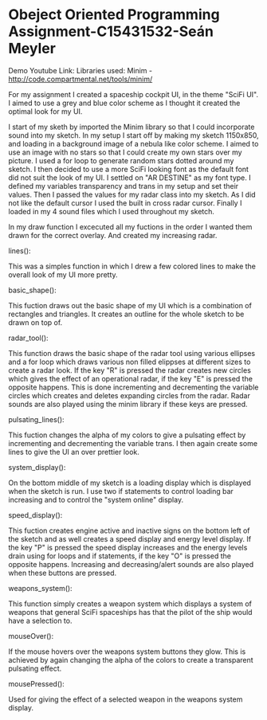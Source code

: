 # Obeject Oriented Programming Assignment-C15431532-Seán Meyler

Demo Youtube Link:
Libraries used: Minim - http://code.compartmental.net/tools/minim/

For my assignment I created a spaceship cockpit UI, in the theme "SciFi UI". I aimed to use a grey and blue color scheme as I thought it
created the optimal look for my UI.

I start of my sketh by imported the Minim library so that I could incorporate sound into my sketch.
In my setup I start off by making my sketch 1150x850, and loading in a background image of a nebula like color scheme. I aimed to use an 
image with no stars so that I could create my own stars over my picture. I used a for loop to generate random stars dotted around my
sketch.
I then decided to use a more SciFi looking font as the default font did not suit the look of my UI. I settled on "AR DESTINE" as my font type.
I defined my variables transparency and trans in my setup and set their values.
Then I passed the values for my radar class into my sketch.
As I did not like the default cursor I used the built in cross radar cursor. Finally I loaded in my 4 sound files which I used throughout my
sketch.

In my draw function I excecuted all my fuctions in the order I wanted them drawn for the correct overlay. And created my increasing radar.

lines():

This was a simples function in which I drew a few colored lines to make the overall look of my UI more pretty.

basic_shape():

This fuction draws out the basic shape of my UI which is a combination of rectangles and triangles. It creates an outline for the whole sketch
to be drawn on top of.

radar_tool():

This function draws the basic shape of the radar tool using various ellipses and a for loop which draws various non filled elippses at 
different sizes to create a radar look.
If the key "R" is pressed the radar creates new circles which gives the effect of an operational radar, if the key "E" is pressed the
opposite happens. This is done incrementing and decrementing the variable circles which creates and deletes expanding circles from the
radar. Radar sounds are also played using the minim library if these keys are pressed.

pulsating_lines():

This fuction changes the alpha of my colors to give a pulsating effect by incrementing and decrementing the variable trans.
I then again create some lines to give the UI an over prettier look.

system_display():

On the bottom middle of my sketch is a loading display which is displayed when the sketch is run. I use two if statements to control
loading bar increasing and to control the "system online" display.

speed_display():

This fuction creates engine active and inactive signs on the bottom left of the sketch and as well creates a speed display and energy
level display.
If the key "P" is pressed the speed display increases and the energy levels drain using for loops and if statements, if the key "O"
is pressed the opposite happens.
Increasing and decreasing/alert sounds are also played when these buttons are pressed.

weapons_system():

This function simply creates a weapon system which displays a system of weapons that general SciFi spaceships has that the pilot of the 
ship would have a selection to.

mouseOver():

If the mouse hovers over the weapons system buttons they glow. This is achieved by again changing the alpha of the colors to create a 
transparent pulsating effect.

mousePressed():

Used for giving the effect of a selected weapon in the weapons system display.

